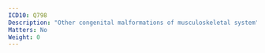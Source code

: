 ```yaml
---
ICD10: Q798
Description: "Other congenital malformations of musculoskeletal system"
Matters: No
Weight: 0
---
```

